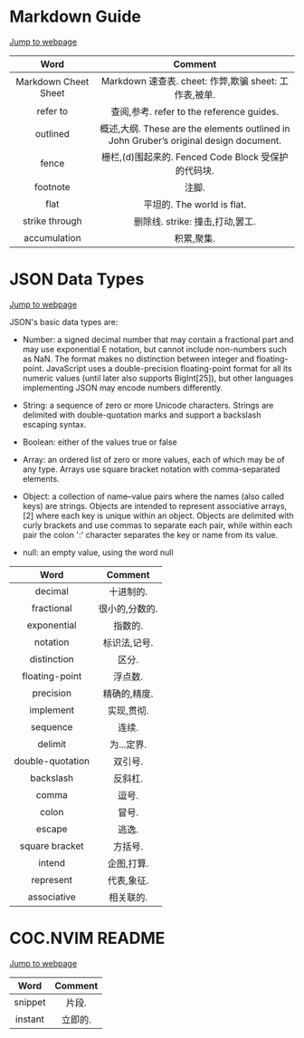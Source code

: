 # Markdown Guide

[Jump to webpage](https://www.markdownguide.org/cheat-sheet/)

| Word                 | Comment                                                                               |
| :---:                | :---:                                                                                 |
| Markdown Cheet Sheet | Markdown 速查表. cheet: 作弊,欺骗 sheet: 工作表,被单.                                 |
| refer to             | 查阅,参考. refer to the reference guides.                                             |
| outlined             | 概述,大纲. These are the elements outlined in John Gruber’s original design document. |
| fence                | 栅栏,(d)围起来的. Fenced Code Block 受保护的代码块.                                   |
| footnote             | 注脚.                                                                                 |
| flat                 | 平坦的. The world is flat.                                                            |
| strike through       | 删除线. strike: 撞击,打动,罢工.                                                       |
| accumulation         | 积累,聚集.                                                                            |

# JSON Data Types

[Jump to webpage](https://en.wikipedia.org/wiki/JSON#Data_types:~:text=Data%20types,-%5B)

JSON's basic data types are:

- Number: a signed decimal number that may contain a fractional part and may use exponential E notation, but cannot include non-numbers such as NaN. The format makes no distinction between integer and floating-point. JavaScript uses a double-precision floating-point format for all its numeric values (until later also supports BigInt[25]), but other languages implementing JSON may encode numbers differently.

- String: a sequence of zero or more Unicode characters. Strings are delimited with double-quotation marks and support a backslash escaping syntax.

- Boolean: either of the values true or false

- Array: an ordered list of zero or more values, each of which may be of any type. Arrays use square bracket notation with comma-separated elements.

- Object: a collection of name–value pairs where the names (also called keys) are strings. Objects are intended to represent associative arrays,[2] where each key is unique within an object. Objects are delimited with curly brackets and use commas to separate each pair, while within each pair the colon ':' character separates the key or name from its value.

- null: an empty value, using the word null

| Word             | Comment        |
| :---:            | :---:          |
| decimal          | 十进制的.      |
| fractional       | 很小的,分数的. |
| exponential      | 指数的.        |
| notation         | 标识法,记号.   |
| distinction      | 区分.          |
| floating-point   | 浮点数.        |
| precision        | 精确的,精度.   |
| implement        | 实现,贯彻.     |
| sequence         | 连续.          |
| delimit          | 为...定界.     |
| double-quotation | 双引号.        |
| backslash        | 反斜杠.        |
| comma            | 逗号.          |
| colon            | 冒号.          |
| escape           | 逃逸.          |
| square bracket   | 方括号.        |
| intend           | 企图,打算.     |
| represent        | 代表,象征.     |
| associative      | 相关联的.      |

# COC.NVIM README

[Jump to webpage](https://github.com/neoclide/coc.nvim)

| Word    | Comment |
| :---:   | :---:   |
| snippet | 片段.   |
| instant | 立即的. |
